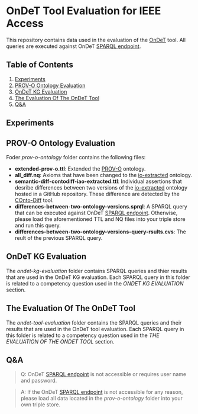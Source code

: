 # OnDeT Tool Evaluation for IEEE Access

This repository contains data used in the evaluation of the [OnDeT](https://service.tib.eu/vdp/sandbox/ondet) tool. All queries are executed against OnDeT [SPARQL endpoint](http://ols4ing21.service.tib.eu:3030/#/dataset/test/query).  

## Table of Contents

1. [Experiments](#experiments)
2. [PROV-O Ontology Evaluation](#prov-o-ontology-evaluation) 
3. [OnDeT KG Evaluation](#ondet-kg-evaluation)
4. [The Evaluation Of The OnDeT Tool](#the-evaluation-of-the-ondet-tool)
5. [Q&A](#qa)
   
## Experiments



## PROV-O Ontology Evaluation

Foder *prov-o-ontology* folder contains the following files:

* **extended-prov-o.ttl**: Extended the [PROV-O](https://www.w3.org/TR/prov-o/) ontology. 
* **all_diff.nq**: Axioms that have been changed to the [io-extracted](https://raw.githubusercontent.com/OpenEnergyPlatform/ontology/master/src/ontology/imports/iao-extracted.owl) ontology.
* **semantic-diff-contodiff-iao-extracted.ttl**: Individual assertions that desribe differences between two versions of the [io-extracted](https://github.com/OpenEnergyPlatform/ontology/tree/dev/src/ontology/imports) ontology hosted in a GitHub repository. These difference are detected by the [COnto-Diff](https://github.com/dbs-leipzig/conto_diff) tool.
* **differences-between-two-ontology-versions.sprql**: A SPARQL query that can be executed against OnDeT [SPARQL endpoint](http://ols4ing21.service.tib.eu:3030/#/dataset/test/query). Otherwise, please load the aforementioned  TTL and NQ files into your triple store and run this query.
* **differences-between-two-ontology-versions-query-rsults.cvs**: The reult of the previous SPARQL query. 

## OnDeT KG Evaluation 

The *ondet-kg-evaluation* folder contains SPARQL queries and thier results that are used in the OnDeT KG evaluation. Each SPARQL query in this folder is related to a competency question used in the *ONDET KG EVALUATION* section. 



## The Evaluation Of The OnDeT Tool 

The *ondet-tool-evaluation* folder contains the SPARQL queries and their results that are used in the OnDeT tool evaluation. Each SPARQL query in this folder is related to a competency question used in the *THE EVALUATION OF THE ONDET TOOL* section. 


## Q&A

>Q: OnDeT [SPARQL endpoint](http://ols4ing21.service.tib.eu:3030/#/dataset/test/query) is not accessible or requires user name and password.

>A: If the OnDeT [SPARQL endpoint](http://ols4ing21.service.tib.eu:3030/#/dataset/test/query) is not accessible for any reason, please load all data located in the *prov-o-ontology* folder into your own triple store. 